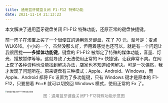 ```yaml
---
title: 通用蓝牙键盘关闭 F1-F12 特殊功能
date: 2021-11-14 21:13:23
---
```


本文解决了通用蓝牙键盘关闭 F1-F12 特殊功能，还原正常的键盘快捷键。

<!-- more -->

前一阵子在淘宝上买了一个很便宜的通用蓝牙键盘，花了 70 元，型号是：麦点 WLK616。小小的一个，虽然没那么好，但用着感觉也还可以。就是有一个问题让我很困扰——**多媒体功能键**。键盘的 F1-F12 被绑定了特殊的媒体功能，音量、灯光、播放暂停等等。这就导致了无法使用正常的 Fx 快捷键，让我非常不爽。在网上查了各种资料也没能找到解决办法，店家也不知道如何解决。可是一次偶然，我才发现了问题所在。原来键盘有三种模式：Apple、Android、Windows，而 Apple、Android 都将 Fx 设置为了多功能键，只有 Windows 键才是原本的 F1-F12，只要摁着 <kbd>Fn</kbd>+<kbd>E</kbd> 就可以切换回 Windows 模式，使用正常的 Fx 了。

<img src="https://i.loli.net/2021/11/14/LeACjXqMd8tnUlV.jpg" alt="通用蓝牙键盘关闭F1-F12特殊功能示意图" style="zoom: 33%;" />

<center><font color='gray' size='2'>图：通用蓝牙键盘关闭F1-F12特殊功能示意图</font></center>


